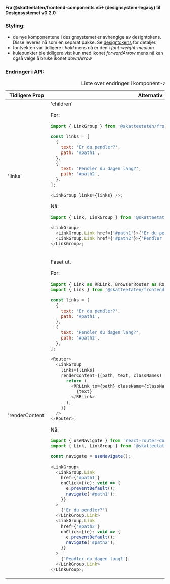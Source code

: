 **Fra @skatteetaten/frontend-components v5+ (designsystem-legacy) til Designsystemet v0.2.0**

### Styling:

- de nye komponentene i designsystemet er avhengige av designtokens. Disse leveres nå som en separat pakke. Se [designtokens](#section-designtokens-deprecated) for detaljer.
- fontvekten var tidligere i _bold_ mens nå er den i _font-weight-medium_
- kulepunkter ble tidligere vist kun med ikonet _forwardArrow_ mens nå kan også velge å bruke ikonet _downArrow_

### Endringer i API:

<div class="migration-tabell">
<table>
<caption>Liste over endringer i komponent-api'et</caption>
<thead><tr><th>Tidligere Prop</th><th>Alternativ</th></tr></thead>
<tbody>
<tr>
<td>'links'</td>
<td>
'children'

Før:

```javascript static
import { LinkGroup } from '@skatteetaten/frontend-components/LinkGroup';

const links = [
  {
    text: 'Er du pendler?',
    path: '#path1',
  },
  {
    text: 'Pendler du dagen lang?',
    path: '#path2',
  },
];

<LinkGroup links={links} />;
```

Nå:

```js static
import { Link, LinkGroup } from '@skatteetaten/ds-buttons';

<LinkGroup>
  <LinkGroup.Link href={'#path1'}>{'Er du pendler?'}</LinkGroup.Link>
  <LinkGroup.Link href={'#path2'}>{'Pendler du dagen lang?'}</LinkGroup.Link>
</LinkGroup>;
```

</td>
</tr>
<tr>
<td>'renderContent'</td>
<td>

Faset ut.

Før:

```javascript static
import { Link as RRLink, BrowserRouter as Router } from 'react-router-dom';
import { Link } from '@skatteetaten/frontend-components/Link';

const links = [
  {
    text: 'Er du pendler?',
    path: '#path1',
  },
  {
    text: 'Pendler du dagen lang?',
    path: '#path2',
  },
];

<Router>
  <LinkGroup
    links={links}
    renderContent={(path, text, classNames) => {
      return (
        <RRLink to={path} className={classNames}>
          {text}
        </RRLink>
      );
    }}
  />
</Router>;
```

Nå:

```js static
import { useNavigate } from 'react-router-dom';
import { Link, LinkGroup } from '@skatteetaten/ds-buttons';

const navigate = useNavigate();

<LinkGroup>
  <LinkGroup.Link
    href={'#path1'}
    onClick={(e): void => {
      e.preventDefault();
      navigate('#path1');
    }}
  >
    {'Er du pendler?'}
  </LinkGroup.Link>
  <LinkGroup.Link
    href={'#path2'}
    onClick={(e): void => {
      e.preventDefault();
      navigate('#path2');
    }}
  >
    {'Pendler du dagen lang?'}
  </LinkGroup.Link>
</LinkGroup>;
```

</td>
</tr>
<tr>
</tr>
</tbody>
</table>
</div>
